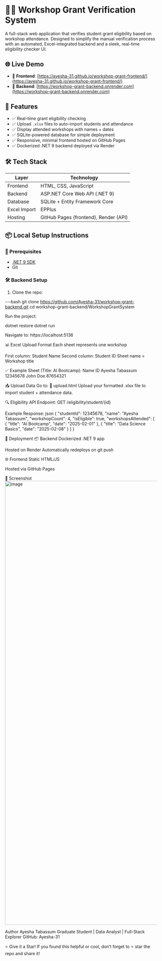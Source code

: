 # 🧑‍🎓 Workshop Grant Verification System

A full-stack web application that verifies student grant eligibility based on workshop attendance. Designed to simplify the manual verification process with an automated, Excel-integrated backend and a sleek, real-time eligibility checker UI.

## 🌐 Live Demo

- 🔗 **Frontend**: [https://ayesha-31.github.io/workshop-grant-frontend/](https://ayesha-31.github.io/workshop-grant-frontend/)
- 🔗 **Backend**: [https://workshop-grant-backend.onrender.com](https://workshop-grant-backend.onrender.com)

## 🚀 Features

- ✅ Real-time grant eligibility checking
- ✅ Upload `.xlsx` files to auto-import students and attendance
- ✅ Display attended workshops with names + dates
- ✅ SQLite-powered database for simple deployment
- ✅ Responsive, minimal frontend hosted on GitHub Pages
- ✅ Dockerized .NET 9 backend deployed via Render

## 🛠 Tech Stack

| Layer       | Technology                          |
|-------------|--------------------------------------|
| Frontend    | HTML, CSS, JavaScript               |
| Backend     | ASP.NET Core Web API (.NET 9)       |
| Database    | SQLite + Entity Framework Core      |
| Excel Import| EPPlus                              |
| Hosting     | GitHub Pages (frontend), Render (API) |

## 📦 Local Setup Instructions

### 🔧 Prerequisites

- [.NET 9 SDK](https://dotnet.microsoft.com/en-us/download)
- Git

### 🛠 Backend Setup

1. Clone the repo:

---bash
git clone https://github.com/Ayesha-31/workshop-grant-backend.git
cd workshop-grant-backend/WorkshopGrantSystem

Run the project:

dotnet restore
dotnet run


Navigate to:
https://localhost:5136

📊 Excel Upload Format
Each sheet represents one workshop

First column: Student Name
Second column: Student ID
Sheet name = Workshop title


✅ Example Sheet (Title: AI Bootcamp):
Name	ID
Ayesha Tabassum	12345678
John Doe	87654321


📤 Upload Data
Go to:
🔗 upload.html
Upload your formatted .xlsx file to import student + attendance data.

🔍 Eligibility API
Endpoint:
GET /eligibility/student/{id}


Example Response:
json
{
  "studentId": 12345678,
  "name": "Ayesha Tabassum",
  "workshopCount": 4,
  "isEligible": true,
  "workshopsAttended": [
    { "title": "AI Bootcamp", "date": "2025-02-01" },
    { "title": "Data Science Basics", "date": "2025-02-08" }
  ]
}

🧠 Deployment
📦 Backend
Dockerized .NET 9 app

Hosted on Render
Automatically redeploys on git push

🌐 Frontend
Static HTML/JS

Hosted via GitHub Pages

📸 Screenshot
<img width="1466" alt="image" src="https://github.com/user-attachments/assets/534823ed-70eb-4b9d-8611-8b2439ba8991" />


Author
Ayesha Tabassum
Graduate Student | Data Analyst | Full-Stack Explorer
GitHub: Ayesha-31

⭐ Give it a Star!
If you found this helpful or cool, don’t forget to ⭐ star the repo and share it!
